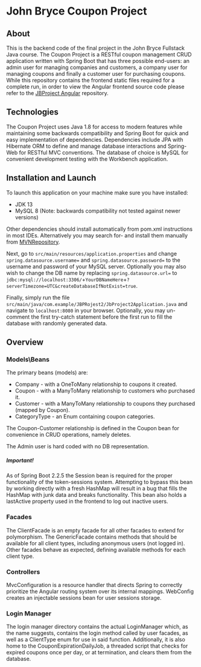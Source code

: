 # John Bryce Coupon Project

## About
This is the backend code of the final project in the John Bryce Fullstack Java course. The Coupon Project is a RESTful coupon management CRUD application written with Spring Boot that has three possible end-users: an admin user for managing companies and customers, a company user for managing coupons and finally a customer user for purchasing coupons.
While this repository contains the frontend static files required for a complete run, in order to view the Angular frontend source code please refer to the [JBProject Angular](https://github.com/BTulkas/JBProjectAngular) repository.


## Technologies
The Coupon Project uses Java 1.8 for access to modern features while maintaining some backwards compatibility and Spring Boot for quick and easy implementation of dependencies.
Dependencies include JPA with Hibernate ORM to define and manage database interactions and Spring-Web for RESTful MVC conventions.
The database of choice is MySQL for convenient development testing with the Workbench application.

## Installation and Launch
To launch this application on your machine make sure you have installed:
* JDK 13
* MySQL 8
(Note: backwards compatibility not tested against newer versions)

Other dependencies should install automatically from pom.xml instructions in most IDEs. Alternatively you may search for- and install them manually from [MVNRepository](https://mvnrepository.com/).

Next, go to `src/main/resources/application.properties` and change `spring.datasource.username=` and `spring.datasource.password=` to the username and password of your MySQL server.
Optionally you may also wish to change the DB name by replacing `spring.datasource.url=` to `jdbc:mysql://localhost:3306/`+`YourDBNameHere`+`?serverTimezone=UTC&createDatabaseIfNotExist=true`.

Finally, simply run the file `src/main/java/com.example/JBPRojest2/JbProject2Application.java` and navigate to `localhost:8080` in your browser.
Optionally, you may un-comment the first try-catch statement before the first run to fill the database with randomly generated data.


## Overview

### Models\Beans
The primary beans (models) are:
* Company - with a OneToMany relationship to coupons it created.
* Coupon - with a ManyToMany relationship to customers who purchased it.
* Customer - with a ManyToMany relationship to coupons they purchased (mapped by Coupon).
* CategoryType - an Enum containing coupon categories.

The Coupon-Customer relationship is defined in the Coupon bean for convenience in CRUD operations, namely deletes.

The Admin user is hard coded with no DB representation.

##### Important!
As of Spring Boot 2.2.5 the Session bean is required for the proper functionality of the token-sessions system. Attempting to bypass this bean by working directly with a fresh HashMap will result in a bug that fills the HashMap with junk data and breaks functionality.
This bean also holds a lastActive property used in the frontend to log out inactive users.


### Facades
The ClientFacade is an empty facade for all other facades to extend for polymorphism.
The GenericFacade contains methods that should be available for all client types, including anonymous users (not logged in).
Other facades behave as expected, defining available methods for each client type.


### Controllers
MvcConfiguration is a resource handler that directs Spring to correctly prioritize the Angular routing system over its internal mappings.
WebConfig creates an injectable sessions bean for user sessions storage.


### Login Manager
The login manager directory contains the actual LoginManager which, as the name suggests, contains the login method called by user facades, as well as a ClientType enum for use in said function.
Additionally, it is also home to the CouponExpirationDailyJob, a threaded script that checks for expired coupons once per day, or at termination, and clears them from the database.